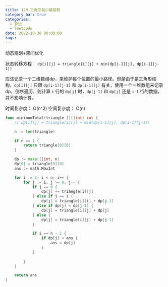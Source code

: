 ```yaml
---
title: 120.三角形最小路径和
category_bar: true
categories:
  - 算法
  - leetcode
date: 2022-10-30 00:00:00
tags:
---
```


动态规划+空间优化

状态转移方程： `dp[i][j] = triangle[i][j] + min(dp[i-1][j], dp[i-1][j-1])` 

应该记录一个二维数组dp，来维护每个位置的最小路径。但是由于是三角形结构，`dp[i][j]` 只跟 `dp[i-1][j-1]` 和 `dp[i-1][j]` 有关，使用一个一维数组来记录dp，倒序遍历，则计算 
`i` 行的 `dp[j]` 时，`dp[j-1]` 和 `dp[j]` 还是 `i-1` 行的数据，并不影响计算。

时间复杂度： O(n^2)
空间复杂度： O(n)
<!-- more -->
```Go
func minimumTotal(triangle [][]int) int {
    // dp[i][j] = triangle[i][j] + min(dp[i-1][j], dp[i-1][j-1])

    n := len(triangle)

    if n == 1 {
        return triangle[0][0]
    }

    dp := make([]int, n)
    dp[0] = triangle[0][0]
    ans := math.MaxInt

    for i := 1; i < n; i++ {
        for j := i; j >= 0; j-- {
            if j == 0 {
                dp[j] += triangle[i][j]
            } else if j == i {
                dp[j] = triangle[i][i] + dp[j-1]
            } else if dp[j] < dp[j-1] {
                dp[j] = triangle[i][j] + dp[j]
            } else {
                dp[j] = triangle[i][j] + dp[j-1]
            }

            if i == n - 1 {
                if dp[j] < ans {
                    ans = dp[j]
                }
            }
            
        }
    }

    return ans
}
```
